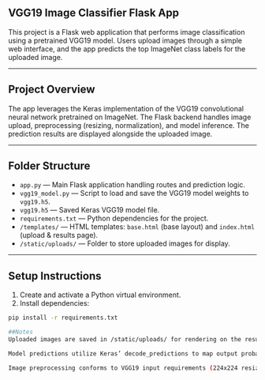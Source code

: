 ## VGG19 Image Classifier Flask App

This project is a Flask web application that performs image classification using a pretrained VGG19 model. Users upload images through a simple web interface, and the app predicts the top ImageNet class labels for the uploaded image.

---

## Project Overview

The app leverages the Keras implementation of the VGG19 convolutional neural network pretrained on ImageNet. The Flask backend handles image upload, preprocessing (resizing, normalization), and model inference. The prediction results are displayed alongside the uploaded image.

---

## Folder Structure

- `app.py` — Main Flask application handling routes and prediction logic.  
- `vgg19_model.py` — Script to load and save the VGG19 model weights to `vgg19.h5`.  
- `vgg19.h5` — Saved Keras VGG19 model file.  
- `requirements.txt` — Python dependencies for the project.  
- `/templates/` — HTML templates: `base.html` (base layout) and `index.html` (upload & results page).  
- `/static/uploads/` — Folder to store uploaded images for display.

---

## Setup Instructions

1. Create and activate a Python virtual environment.  
2. Install dependencies:  
```bash
pip install -r requirements.txt

##Notes
Uploaded images are saved in /static/uploads/ for rendering on the results page.

Model predictions utilize Keras’ decode_predictions to map output probabilities to human-readable labels.

Image preprocessing conforms to VGG19 input requirements (224x224 resizing, normalization).
